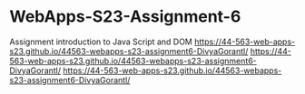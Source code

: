 # WebApps-S23-Assignment-6
Assignment introduction to Java Script and DOM
 https://44-563-web-apps-s23.github.io/44563-webapps-s23-assignment6-DivyaGorantl/
https://44-563-web-apps-s23.github.io/44563-webapps-s23-assignment6-DivyaGorantl/
 https://44-563-web-apps-s23.github.io/44563-webapps-s23-assignment6-DivyaGorantl/